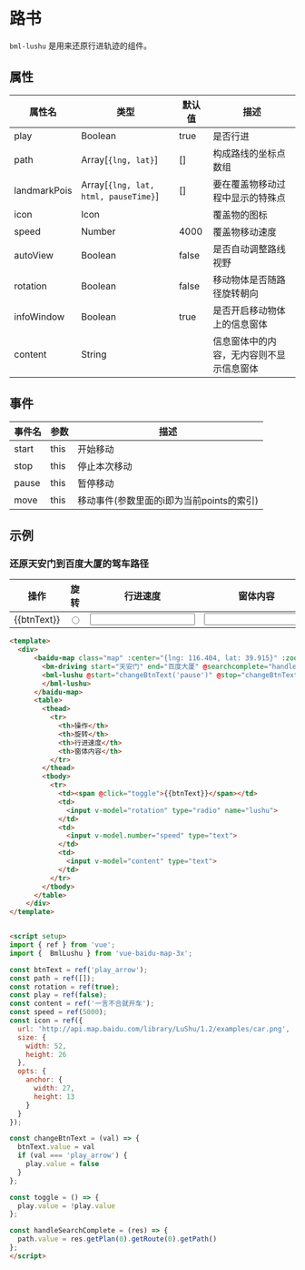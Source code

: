 # 路书

`bml-lushu` 是用来还原行进轨迹的组件。

## 属性

|属性名|类型|默认值|描述|
|------|-----|------|----|
|play|Boolean|true|是否行进|
|path|Array[`{lng, lat}`]|[]|构成路线的坐标点数组|
|landmarkPois|Array[`{lng, lat, html, pauseTime}`]|[]|要在覆盖物移动过程中显示的特殊点|
|icon|Icon||覆盖物的图标|
|speed|Number|4000|覆盖物移动速度|
|autoView|Boolean|false|是否自动调整路线视野|
|rotation|Boolean|false|移动物体是否随路径旋转朝向|
|infoWindow|Boolean|true|是否开启移动物体上的信息窗体|
|content|String||信息窗体中的内容，无内容则不显示信息窗体|

## 事件

|事件名|参数|描述|
|------|----|----|
|start|this|开始移动|
|stop|this|停止本次移动|
|pause|this|暂停移动|
|move|this|移动事件(参数里面的i即为当前points的索引)|

## 示例

### 还原天安门到百度大厦的驾车路径

<div>
  <baidu-map class="map" :center="{lng: 116.404, lat: 39.915}" :zoom="11">
    <bm-driving start="天安门" end="百度大厦" @searchcomplete="handleSearchComplete" :panel="false" :autoViewport="true"></bm-driving>
    <component v-if="bmlLushu" :is="bmlLushu" @start="changeBtnText('pause')" @stop="changeBtnText('play_arrow')" @pause="changeBtnText('play_arrow')" :path="path" :rotation="rotation" :content="content" :infoWindow="true" :speed="speed" :icon="icon" :play="play">
    </component>
  </baidu-map>
  <table>
    <thead>
      <tr>
        <th>操作</th>
        <th>旋转</th>
        <th>行进速度</th>
        <th>窗体内容</th>
      </tr>
    </thead>
    <tbody>
      <tr>
        <td><span @click="toggle">{{btnText}}</span></td>
        <td>
          <input v-model="rotation" type="radio" name="lushu">
        </td>
        <td>
          <input v-model.number="speed" type="text">
        </td>
        <td>
          <input v-model="content" type="text">
        </td>
      </tr>
    </tbody>
  </table>
</div>


<script setup>
import { ref, onMounted } from 'vue';

const btnText = ref('play_arrow');
const path = ref([]);
const rotation = ref(true);
const play = ref(false);
const content = ref('一言不合就开车');
const speed = ref(5000);
const icon = ref({
  url: 'http://api.map.baidu.com/library/LuShu/1.2/examples/car.png',
  size: {
    width: 52,
    height: 26
  },
  opts: {
    anchor: {
      width: 27,
      height: 13
    }
  }
});
const bmlLushu = ref(null);

onMounted(()=>{
  import('vue-baidu-map-3x/extra/Lushu.vue').then(module=>{
    bmlLushu.value = module.default;
  });
});

const changeBtnText = (val) => {
  btnText.value = val
  if (val === 'play_arrow') {
    play.value = false
  }
};

const toggle = () => {
  play.value = !play.value
};

const handleSearchComplete = (res) => {
  path.value = res.getPlan(0).getRoute(0).getPath()
};
</script>

```html
<template>
  <div>
      <baidu-map class="map" :center="{lng: 116.404, lat: 39.915}" :zoom="11">
        <bm-driving start="天安门" end="百度大厦" @searchcomplete="handleSearchComplete" :panel="false" :autoViewport="true"></bm-driving>
        <bml-lushu @start="changeBtnText('pause')" @stop="changeBtnText('play_arrow')" @pause="changeBtnText('play_arrow')" :path="path" :rotation="rotation" :content="content" :infoWindow="true" :speed="speed" :icon="icon" :play="play">
        </bml-lushu>
      </baidu-map>
      <table>
        <thead>
          <tr>
            <th>操作</th>
            <th>旋转</th>
            <th>行进速度</th>
            <th>窗体内容</th>
          </tr>
        </thead>
        <tbody>
          <tr>
            <td><span @click="toggle">{{btnText}}</span></td>
            <td>
              <input v-model="rotation" type="radio" name="lushu">
            </td>
            <td>
              <input v-model.number="speed" type="text">
            </td>
            <td>
              <input v-model="content" type="text">
            </td>
          </tr>
        </tbody>
      </table>
    </div>
</template>


<script setup>
import { ref } from 'vue';
import {  BmlLushu } from 'vue-baidu-map-3x';

const btnText = ref('play_arrow');
const path = ref([]);
const rotation = ref(true);
const play = ref(false);
const content = ref('一言不合就开车');
const speed = ref(5000);
const icon = ref({
  url: 'http://api.map.baidu.com/library/LuShu/1.2/examples/car.png',
  size: {
    width: 52,
    height: 26
  },
  opts: {
    anchor: {
      width: 27,
      height: 13
    }
  }
});

const changeBtnText = (val) => {
  btnText.value = val
  if (val === 'play_arrow') {
    play.value = false
  }
};

const toggle = () => {
  play.value = !play.value
};

const handleSearchComplete = (res) => {
  path.value = res.getPlan(0).getRoute(0).getPath()
};
</script>
```